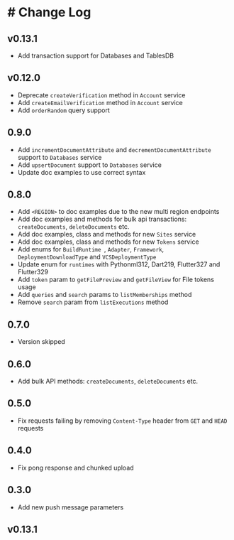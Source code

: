 # # Change Log

## v0.13.1

* Add transaction support for Databases and TablesDB

## v0.12.0

* Deprecate `createVerification` method in `Account` service
* Add `createEmailVerification` method in `Account` service
* Add `orderRandom` query support

## 0.9.0

* Add `incrementDocumentAttribute` and `decrementDocumentAttribute` support to `Databases` service
* Add `upsertDocument` support to `Databases` service
* Update doc examples to use correct syntax

## 0.8.0

* Add `<REGION>` to doc examples due to the new multi region endpoints
* Add doc examples and methods for bulk api transactions: `createDocuments`, `deleteDocuments` etc.
* Add doc examples, class and methods for new `Sites` service
* Add doc examples, class and methods for new `Tokens` service
* Add enums for `BuildRuntime `, `Adapter`, `Framework`, `DeploymentDownloadType` and `VCSDeploymentType`
* Update enum for `runtimes` with Pythonml312, Dart219, Flutter327 and Flutter329
* Add `token` param to `getFilePreview` and `getFileView` for File tokens usage
* Add `queries` and `search` params to `listMemberships` method
* Remove `search` param from `listExecutions` method

## 0.7.0

* Version skipped

## 0.6.0

* Add bulk API methods: `createDocuments`, `deleteDocuments` etc.

## 0.5.0

* Fix requests failing by removing `Content-Type` header from `GET` and `HEAD` requests

## 0.4.0

* Fix pong response and chunked upload

## 0.3.0

* Add new push message parameters


## v0.13.1
  